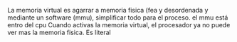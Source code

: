 La memoria virtual es agarrar a memoria fisica (fea y desordenada y mediante un software (mmu), simplificar todo para el proceso.  el mmu está entro del cpu
Cuando activas la memoria virtual, el procesador ya no puede ver mas la memoria fisica.
Es literal